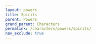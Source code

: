 ```yaml
---
layout: powers
title: Spirits
parent: Powers
grand_parent: Characters
permalink: /characters/powers/spirits/
nav_exclude: true
---
```



